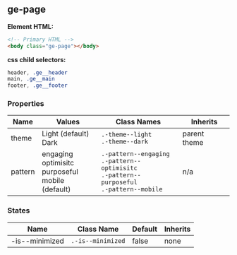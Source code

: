 

## ge-page

**Element HTML:**
```html
<!-- Primary HTML -->
<body class="ge-page"></body>
```

**css child selectors:**
```css
header, .ge__header
main, .ge__main
footer, .ge__footer
```

### Properties

| Name | Values | Class Names | Inherits |
| -------- | ----------- | --------- | ---------- |
| theme | Light (default)<br /> Dark | `.-theme--light`<br /> `.-theme--dark` | parent theme |
| pattern | engaging<br /> optimisitc<br /> purposeful<br /> mobile (default) | `.-pattern--engaging`<br /> `.-pattern--optimisitc`<br /> `.-pattern--purposeful`<br /> `.-pattern--mobile` | n/a |

### States
| Name | Class Name | Default | Inherits |
| -------- | --------| ----------- | --------- |
| -is--minimized | `.-is--minimized` | false | none |

